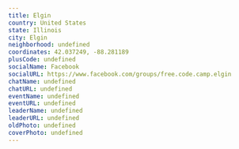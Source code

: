 ```yaml
---
title: Elgin
country: United States
state: Illinois
city: Elgin
neighborhood: undefined
coordinates: 42.037249, -88.281189
plusCode: undefined
socialName: Facebook
socialURL: https://www.facebook.com/groups/free.code.camp.elgin
chatName: undefined
chatURL: undefined
eventName: undefined
eventURL: undefined
leaderName: undefined
leaderURL: undefined
oldPhoto: undefined
coverPhoto: undefined
---
```

